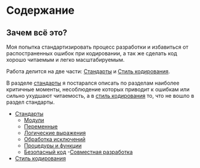 
# Содержание

## Зачем всё это?

Моя попытка стандартизировать процесс разработки и избавиться от распостраненных ошибок при кодировании, а так же сделать код хорошо читаемым и легко масштабируемым.

Работа делится на две части: [Стандарты](./%D0%A1%D1%82%D0%B0%D0%BD%D0%B4%D0%B0%D1%80%D1%82%D1%8B/1%20%D0%9C%D0%BE%D0%B4%D1%83%D0%BB%D0%B8.md) и [Стиль кодирования](%D0%A1%D1%82%D0%B8%D0%BB%D1%8C%20%D0%BA%D0%BE%D0%B4%D0%B8%D1%80%D0%BE%D0%B2%D0%B0%D0%BD%D0%B8%D1%8F.md).

В разделе [стандарты](./%D0%A1%D1%82%D0%B0%D0%BD%D0%B4%D0%B0%D1%80%D1%82%D1%8B/1%20%D0%9C%D0%BE%D0%B4%D1%83%D0%BB%D0%B8.md) я постарался описать по разделам наиболее критичные моменты, несоблюдение которых приводит к ошибкам или сильно ухудшают читаемость, а в [стиль кодирования](%D0%A1%D1%82%D0%B8%D0%BB%D1%8C%20%D0%BA%D0%BE%D0%B4%D0%B8%D1%80%D0%BE%D0%B2%D0%B0%D0%BD%D0%B8%D1%8F.md) то, что не вошло в раздел стандарты.

- [Стандарты](./%D0%A1%D1%82%D0%B0%D0%BD%D0%B4%D0%B0%D1%80%D1%82%D1%8B/1%20%D0%9C%D0%BE%D0%B4%D1%83%D0%BB%D0%B8.md)
  - [Модули](./%D0%A1%D1%82%D0%B0%D0%BD%D0%B4%D0%B0%D1%80%D1%82%D1%8B/1%20Модули.md)
  - [Переменные](./%D0%A1%D1%82%D0%B0%D0%BD%D0%B4%D0%B0%D1%80%D1%82%D1%8B/2%20Переменные.md)
  - [Логические выражения](./%D0%A1%D1%82%D0%B0%D0%BD%D0%B4%D0%B0%D1%80%D1%82%D1%8B/3%20Логические%20выражения.md)
  - [Обработка исключений](./%D0%A1%D1%82%D0%B0%D0%BD%D0%B4%D0%B0%D1%80%D1%82%D1%8B/4%20Обработка%20исключений.md)
  - [Процедуры и функции](./%D0%A1%D1%82%D0%B0%D0%BD%D0%B4%D0%B0%D1%80%D1%82%D1%8B/5%20Процедуры%20и%20функции.md)
  - [Безопасный код](./%D0%A1%D1%82%D0%B0%D0%BD%D0%B4%D0%B0%D1%80%D1%82%D1%8B/6%20Безопасный%20код.md)
  -[Совместная разработка](./%D0%A1%D1%82%D0%B0%D0%BD%D0%B4%D0%B0%D1%80%D1%82%D1%8B/7%20Совместная%20разработка.md)
- [Стиль кодирования](Стиль%20кодирования.md)
